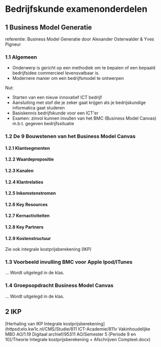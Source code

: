 # Bedrijfskunde examenonderdelen

## 1 Business Model Generatie 

referentie: Business Model Generatie door Alexander Osterwalder & Yves Pigneur

### 1.1 Algemeen

- Onderwerp is gericht op een methodiek om te bepalen of een bepaald bedrijfsidee commercieel levensvatbaar is.
- Modernere manier om een bedrijfsmodel te ontwerpen

Nut:
- Starten van een nieuw innovatief ICT bedrijf
- Aansluiting met stof die je zeker gaat krijgen als je bedrijskundige informatica gaat studeren
- Basiskennis bedrijfskunde voor een ICT'er
- Examen: zinvol kunnen invullen van het BMC (Business Model Canvas) m.b.t. gegeven bedrijfssituatie

### 1.2 De 9 Bouwstenen van het Business Model Canvas

#### 1.2.1 Klantsegmenten

#### 1.2.2 Waardepropositie

#### 1.2.3 Kanalen

#### 1.2.4 Klantrelaties

#### 1.2.5 Inkomstenstromen

#### 1.2.6 Key Resources

#### 1.2.7 Kernactiviteiten

#### 1.2.8 Key Partners

#### 1.2.9 Kostenstructuur

Zie ook integrale kostprijsberekening (IKP)

### 1.3 Voorbeeld invulling BMC voor Apple Ipod/ITunes 

... Wordt uitgelegd in de klas.

### 1.4 Groepsopdracht Business Model Canvas

... Wordt uitgelegd in de klas.

## 2 IKP

[Herhaling van IKP Integrale kostprijsberekening](httpsd:elo.kw1c.nl/CMS/Studie/811 ICT-Academie/811v Vakinhoudelijke MBO  AO/1.19 Digitaal archief/95311 AO/Semester 5 [Periode 9 en 10]/Theorie Integrale kostprijsberekening + Afschrijven Compleet.docx)


